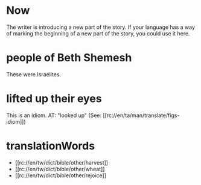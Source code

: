 # Now

The writer is introducing a new part of the story. If your language has a way of marking the beginning of a new part of the story, you could use it here.

# people of Beth Shemesh

These were Israelites.

# lifted up their eyes

This is an idiom. AT: "looked up" (See: [[rc://en/ta/man/translate/figs-idiom]])

# translationWords

* [[rc://en/tw/dict/bible/other/harvest]]
* [[rc://en/tw/dict/bible/other/wheat]]
* [[rc://en/tw/dict/bible/other/rejoice]]